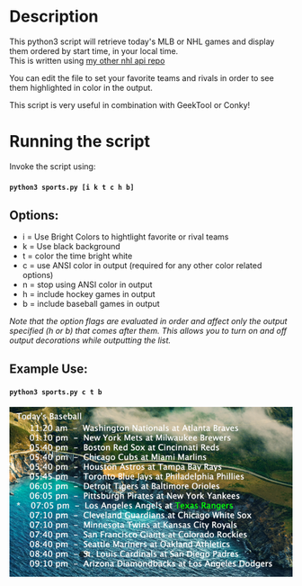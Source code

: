 # Description

This python3 script will retrieve today's MLB or NHL games and
display them ordered by start time, in your local time.  
This is written using [my other nhl api repo](https://github.com/ripred/nhlapi)

You can edit the file to set your favorite teams and rivals in
order to see them highlighted in color in the output.

This script is very useful in combination with GeekTool or Conky!

# Running the script

Invoke the script using:

#### `python3 sports.py [i k t c h b]`

## Options:
- i = Use Bright Colors to hightlight favorite or rival teams
- k = Use black background
- t = color the time bright white
- c = use ANSI color in output (required for any other color related options)
- n = stop using ANSI color in output
- h = include hockey games in output
- b = include baseball games in output

*Note that the option flags are evaluated in order and affect only the output
specified (h or b) that comes after them.  This allows you to turn on and off
output decorations while outputting the list.*

## Example Use:

#### `python3 sports.py c t b`

![alt text](SportsUsingGeekTool.png)


